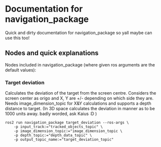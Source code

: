 # Documentation for navigation_package
Quick and dirty documentation for navigation_package so yall maybe can use this too! 
## Nodes and quick explanations

Nodes included in navigation_package (where given ros arguments are the default values):

### Target deviation
Calculates the deviation of the target from the screen centre. Considers the screen center as origo and X, Y are +/- depending on which side they are. Needs image_dimension_topic for X&Y calculations and supports a depth distance to target. (In 3D space calculates the deviation in manner as to be 1000 units away. badly worded, ask Kaius :D )
```
ros2 run navigation_package target_deviation --ros-args \
    -p input_track:="tracked_objects_topic" \
    -p image_dimension_topic:="image_dimension_topic \
    -p depth_topic:="depth_data_topic" \ 
    -p output_topic_name:="target_deviation_topic" 
```
